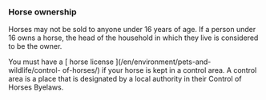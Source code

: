 ###  Horse ownership

Horses may not be sold to anyone under 16 years of age. If a person under 16
owns a horse, the head of the household in which they live is considered to be
the owner.

You must have a [ horse license ](/en/environment/pets-and-wildlife/control-
of-horses/) if your horse is kept in a control area. A control area is a place
that is designated by a local authority in their Control of Horses Byelaws.
